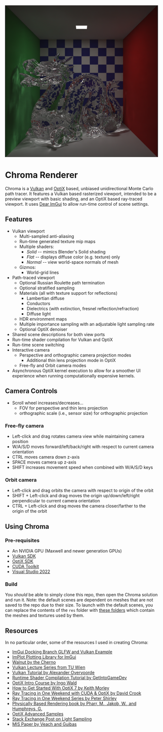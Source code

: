 ![Showcase image 0](./readme_images/MaxDepth16_CBoxDragon.png)

# Chroma Renderer

Chroma is a [Vulkan](https://www.vulkan.org/) and [OptiX](https://developer.nvidia.com/rtx/ray-tracing/optix) based, unbiased unidirectional Monte Carlo path tracer. It features a Vulkan based rasterized viewport, intended to be a preview viewport with basic shading, and an OptiX based ray-traced viewport. It uses [Dear ImGui](https://github.com/ocornut/imgui) to allow run-time control of scene settings. 

## Features

- Vulkan viewport
	- Multi-sampled anti-aliasing
	- Run-time generated texture mip maps
	- Multiple shaders:
		- *Solid* -- mimics Blender's Solid shading
		- *Flat* -- displays diffuse color (e.g. texture) only
		- *Normal* -- view world-space normals of mesh
	- Gizmos:
		- World-grid lines
		<!-- - (Planned) Area light, point/spot light, directional light indicators -->
- Path-traced viewport
	- Optional Russian Roulette path termination
	- Optional stratified sampling
	- Materials (all with texture support for reflections)
		- Lambertian diffuse
		- Conductors
		- Dielectrics (with extinction, fresnel reflection/refraction)
		- Diffuse light
	- HDR environment maps
	- Multiple importance sampling with an adjustable light sampling rate
	- Optional OptiX denoiser
- Shared scene descriptions for both view ports
- Run-time shader compilation for Vulkan and OptiX
- Run-time scene switching
- Interactive camera
	- Perspective and orthographic camera projection modes
		- Additional thin lens projection mode in OptiX
	- Free-fly and Orbit camera modes
- Asynchronous OptiX kernel execution to allow for a smoother UI experience when running computationally expensive kernels.

## Camera Controls

- Scroll wheel increases/decreases... 
	- FOV for perspective and thin lens projection
	- orthographic scale (i.e., sensor size) for orthographic projection

### Free-fly camera

- Left-click and drag rotates camera view while maintaining camera position
- W/A/S/D moves forward/left/back/right with respect to current camera orientation
- CTRL moves camera down z-axis
- SPACE moves camera up z-axis
- SHIFT increases movement speed when combined with W/A/S/D keys

### Orbit camera

- Left-click and drag orbits the camera with respect to origin of the orbit
- SHIFT + Left-click and drag moves the origin up/down/left/right perpendicular to current camera orientation
- CTRL + Left-click and drag moves the camera closer/farther to the origin of the orbit

## Using Chroma

### Pre-requisites

- An NVIDIA GPU (Maxwell and newer generation GPUs)
- [Vulkan SDK](https://vulkan.lunarg.com/)
- [OptiX SDK](https://developer.nvidia.com/designworks/optix/download)
- [CUDA Toolkit](https://developer.nvidia.com/cuda-toolkit)
- [Visual Studio 2022](https://visualstudio.microsoft.com/)

### Build

You *should* be able to simply clone this repo, then open the Chroma solution and run it. Note: the default scenes are dependent on meshes that are not saved to the repo due to their size. To launch with the default scenes, you can replace the contents of the `res` folder with [these folders](https://drive.google.com/drive/folders/1iK7FeU2yvCGPUKDQGNKDLJzOBOCquMDG?usp=drive_link) which contain the meshes and textures used by them.

## Resources

In no particular order, some of the resources I used in creating Chroma:

- [ImGui Docking Branch GLFW and Vulkan Example](https://github.com/ocornut/imgui/tree/docking/examples/example_glfw_vulkan)
- [ImPlot Plotting Library for ImGui](https://github.com/epezent/implot)
- [Walnut by the Cherno](https://github.com/StudioCherno/Walnut)
- [Vulkan Lecture Series from TU Wien](https://youtube.com/playlist?list=PLmIqTlJ6KsE1Jx5HV4sd2jOe3V1KMHHgn&si=uBU461ubxmseYhY6)
- [Vulkan Tutorial by Alexander Overvoorde](https://vulkan-tutorial.com/)
- [Runtime Shader Compilation Tutorial by GetIntoGameDev](https://youtu.be/z1QrxFTrO8E?si=w7T9i_3PLV3Jrit-)
- [OptiX Intro Course by Ingo Wald](https://github.com/ingowald/optix7course)
- [How to Get Started With OptiX 7 by Keith Morley](https://developer.nvidia.com/blog/how-to-get-started-with-optix-7/)
- [Ray Tracing in One Weekend with CUDA & OptiX by David Crook](https://github.com/idcrook/weeker_raytracer/tree/main)
- [Ray Tracing in One Weekend Series by Peter Shirley](https://raytracing.github.io/)
- [Physically Based Rendering book by Pharr, M., Jakob, W., and Humphreys, G.](https://pbr-book.org/)
- [OptiX Advanced Samples](https://github.com/nvpro-samples/optix_advanced_samples/tree/master)
- [Stack Exchange Post on Light Sampling](https://computergraphics.stackexchange.com/questions/5152/progressive-path-tracing-with-explicit-light-sampling)
- [MIS Paper by Veach and Guibas](https://history.siggraph.org/learning/optimally-combining-sampling-techniques-for-monte-carlo-rendering-by-veach-and-guibas/)